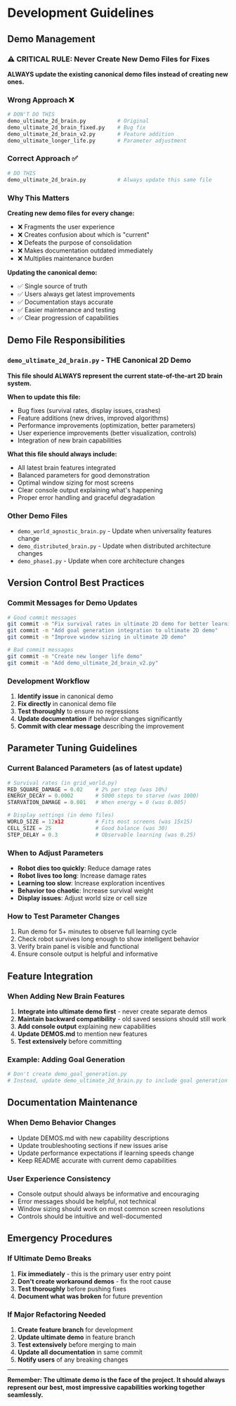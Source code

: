 # Development Guidelines

## Demo Management

### ⚠️ CRITICAL RULE: Never Create New Demo Files for Fixes

**ALWAYS update the existing canonical demo files instead of creating new ones.**

### Wrong Approach ❌
```bash
# DON'T DO THIS
demo_ultimate_2d_brain.py          # Original
demo_ultimate_2d_brain_fixed.py    # Bug fix
demo_ultimate_2d_brain_v2.py       # Feature addition
demo_ultimate_longer_life.py       # Parameter adjustment
```

### Correct Approach ✅
```bash
# DO THIS
demo_ultimate_2d_brain.py          # Always update this same file
```

### Why This Matters

**Creating new demo files for every change:**
- ❌ Fragments the user experience
- ❌ Creates confusion about which is "current"
- ❌ Defeats the purpose of consolidation
- ❌ Makes documentation outdated immediately
- ❌ Multiplies maintenance burden

**Updating the canonical demo:**
- ✅ Single source of truth
- ✅ Users always get latest improvements
- ✅ Documentation stays accurate
- ✅ Easier maintenance and testing
- ✅ Clear progression of capabilities

## Demo File Responsibilities

### `demo_ultimate_2d_brain.py` - THE Canonical 2D Demo
**This file should ALWAYS represent the current state-of-the-art 2D brain system.**

**When to update this file:**
- Bug fixes (survival rates, display issues, crashes)
- Feature additions (new drives, improved algorithms)
- Performance improvements (optimization, better parameters)
- User experience improvements (better visualization, controls)
- Integration of new brain capabilities

**What this file should always include:**
- All latest brain features integrated
- Balanced parameters for good demonstration
- Optimal window sizing for most screens
- Clear console output explaining what's happening
- Proper error handling and graceful degradation

### Other Demo Files
- `demo_world_agnostic_brain.py` - Update when universality features change
- `demo_distributed_brain.py` - Update when distributed architecture changes
- `demo_phase1.py` - Update when core architecture changes

## Version Control Best Practices

### Commit Messages for Demo Updates
```bash
# Good commit messages
git commit -m "Fix survival rates in ultimate 2D demo for better learning"
git commit -m "Add goal generation integration to ultimate 2D demo"
git commit -m "Improve window sizing in ultimate 2D demo"

# Bad commit messages  
git commit -m "Create new longer life demo"
git commit -m "Add demo_ultimate_2d_brain_v2.py"
```

### Development Workflow
1. **Identify issue** in canonical demo
2. **Fix directly** in canonical demo file
3. **Test thoroughly** to ensure no regressions
4. **Update documentation** if behavior changes significantly
5. **Commit with clear message** describing the improvement

## Parameter Tuning Guidelines

### Current Balanced Parameters (as of latest update)
```python
# Survival rates (in grid_world.py)
RED_SQUARE_DAMAGE = 0.02    # 2% per step (was 10%)
ENERGY_DECAY = 0.0002       # 5000 steps to starve (was 1000)
STARVATION_DAMAGE = 0.001   # When energy = 0 (was 0.005)

# Display settings (in demo files)
WORLD_SIZE = 12x12          # Fits most screens (was 15x15)
CELL_SIZE = 25              # Good balance (was 30)
STEP_DELAY = 0.3            # Observable learning (was 0.25)
```

### When to Adjust Parameters
- **Robot dies too quickly**: Reduce damage rates
- **Robot lives too long**: Increase damage rates  
- **Learning too slow**: Increase exploration incentives
- **Behavior too chaotic**: Increase survival weight
- **Display issues**: Adjust world size or cell size

### How to Test Parameter Changes
1. Run demo for 5+ minutes to observe full learning cycle
2. Check robot survives long enough to show intelligent behavior
3. Verify brain panel is visible and functional
4. Ensure console output is helpful and informative

## Feature Integration

### When Adding New Brain Features
1. **Integrate into ultimate demo first** - never create separate demos
2. **Maintain backward compatibility** - old saved sessions should still work
3. **Add console output** explaining new capabilities
4. **Update DEMOS.md** to mention new features
5. **Test extensively** before committing

### Example: Adding Goal Generation
```python
# Don't create demo_goal_generation.py
# Instead, update demo_ultimate_2d_brain.py to include goal generation
```

## Documentation Maintenance

### When Demo Behavior Changes
- Update DEMOS.md with new capability descriptions
- Update troubleshooting sections if new issues arise
- Update performance expectations if learning speeds change
- Keep README accurate with current demo capabilities

### User Experience Consistency
- Console output should always be informative and encouraging
- Error messages should be helpful, not technical
- Window sizing should work on most common screen resolutions
- Controls should be intuitive and well-documented

## Emergency Procedures

### If Ultimate Demo Breaks
1. **Fix immediately** - this is the primary user entry point
2. **Don't create workaround demos** - fix the root cause
3. **Test thoroughly** before pushing fixes
4. **Document what was broken** for future prevention

### If Major Refactoring Needed
1. **Create feature branch** for development
2. **Update ultimate demo** in feature branch
3. **Test extensively** before merging to main
4. **Update all documentation** in same commit
5. **Notify users** of any breaking changes

---

**Remember: The ultimate demo is the face of the project. It should always represent our best, most impressive capabilities working together seamlessly.**